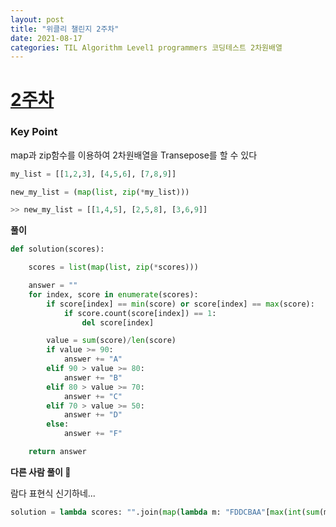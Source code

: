 ```yaml
---
layout: post
title: "위클리 챌린지 2주차"
date: 2021-08-17
categories: TIL Algorithm Level1 programmers 코딩테스트 2차원배열
---
```


# [2주차](https://programmers.co.kr/learn/courses/30/lessons/83201)

### Key Point

map과 zip함수를 이용하여 2차원배열을 Transepose를 할 수 있다

```python
my_list = [[1,2,3], [4,5,6], [7,8,9]]

new_my_list = (map(list, zip(*my_list)))

>> new_my_list = [[1,4,5], [2,5,8], [3,6,9]]
```

**풀이**

```python
def solution(scores):

    scores = list(map(list, zip(*scores)))

    answer = ""
    for index, score in enumerate(scores):
        if score[index] == min(score) or score[index] == max(score):
            if score.count(score[index]) == 1:
                del score[index]

        value = sum(score)/len(score)
        if value >= 90:
            answer += "A"
        elif 90 > value >= 80:
            answer += "B"
        elif 80 > value >= 70:
            answer += "C"
        elif 70 > value >= 50:
            answer += "D"
        else:
            answer += "F"

    return answer
```

**다른 사람 풀이 👀**

람다 표현식 신기하네...

```python
solution = lambda scores: "".join(map(lambda m: "FDDCBAA"[max(int(sum(m) / len(m) / 10) - 4, 0)], map(lambda m: (m[0], *m[1]) if min(m[1]) <= m[0] <= max(m[1]) else m[1], ((s[i], s[:i] + s[i+1:]) for i, s in enumerate(zip(*scores))))))
```
